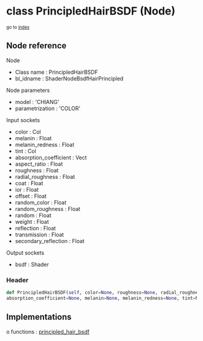 # class PrincipledHairBSDF (Node)

<sub>go to [index](/docs/index.md)</sub>

## Node reference

Node
 - Class name : PrincipledHairBSDF
 - bl_idname : ShaderNodeBsdfHairPrincipled

Node parameters
 - model : 'CHIANG'
 - parametrization : 'COLOR'

Input sockets
 - color : Col
 - melanin : Float
 - melanin_redness : Float
 - tint : Col
 - absorption_coefficient : Vect
 - aspect_ratio : Float
 - roughness : Float
 - radial_roughness : Float
 - coat : Float
 - ior : Float
 - offset : Float
 - random_color : Float
 - random_roughness : Float
 - random : Float
 - weight : Float
 - reflection : Float
 - transmission : Float
 - secondary_reflection : Float

Output sockets
 - bsdf : Shader

### Header

``` python
def PrincipledHairBSDF(self, color=None, roughness=None, radial_roughness=None, coat=None, ior=None, offset=None, random_roughness=None, random=None, aspect_ratio=None, reflection=None, transmission=None, secondary_reflection=None,
absorption_coefficient=None, melanin=None, melanin_redness=None, tint=None, random_color=None, model='CHIANG', parametrization='COLOR', node_label=None, node_color=None):
```

## Implementations

o functions : [principled_hair_bsdf](/docs/Shader_classes/GLOBAL.md#principled_hair_bsdf)



